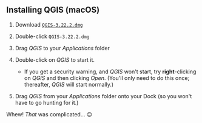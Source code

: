 ## Installing QGIS (macOS)

1. Download [`QGIS-3.22.2.dmg`](https://ucsb.box.com/s/uisnoqytfftdqesacf3f97kldyonbdd0)
2. Double-click `QGIS-3.22.2.dmg`
3. Drag *QGIS* to your *Applications* folder
4. Double-click on *QGIS* to start it.
   - If you get a security warning, and *QGIS* won't start, try **right**-clicking on *QGIS* and then clicking *Open*. (You'll only need to do this once; thereafter, *QGIS* will start normally.)

5. Drag *QGIS* from your *Applications* folder onto your Dock (so you won't have to go hunting for it.)

Whew! *That* was complicated… 😉
